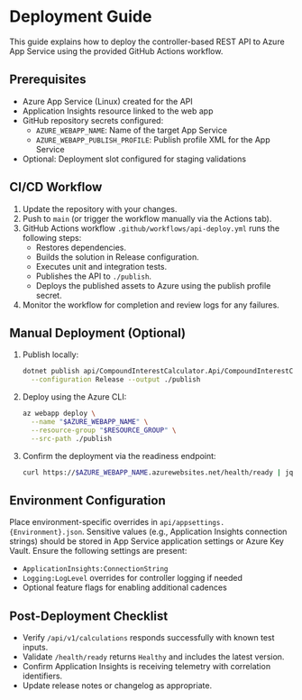 # Deployment Guide

This guide explains how to deploy the controller-based REST API to Azure App Service using the
provided GitHub Actions workflow.

## Prerequisites

- Azure App Service (Linux) created for the API
- Application Insights resource linked to the web app
- GitHub repository secrets configured:
  - `AZURE_WEBAPP_NAME`: Name of the target App Service
  - `AZURE_WEBAPP_PUBLISH_PROFILE`: Publish profile XML for the App Service
- Optional: Deployment slot configured for staging validations

## CI/CD Workflow

1. Update the repository with your changes.
2. Push to `main` (or trigger the workflow manually via the Actions tab).
3. GitHub Actions workflow `.github/workflows/api-deploy.yml` runs the following steps:
   - Restores dependencies.
   - Builds the solution in Release configuration.
   - Executes unit and integration tests.
   - Publishes the API to `./publish`.
   - Deploys the published assets to Azure using the publish profile secret.
4. Monitor the workflow for completion and review logs for any failures.

## Manual Deployment (Optional)

1. Publish locally:
   ```bash
   dotnet publish api/CompoundInterestCalculator.Api/CompoundInterestCalculator.Api.csproj \
     --configuration Release --output ./publish
   ```
2. Deploy using the Azure CLI:
   ```bash
   az webapp deploy \
     --name "$AZURE_WEBAPP_NAME" \
     --resource-group "$RESOURCE_GROUP" \
     --src-path ./publish
   ```
3. Confirm the deployment via the readiness endpoint:
   ```bash
   curl https://$AZURE_WEBAPP_NAME.azurewebsites.net/health/ready | jq
   ```

## Environment Configuration

Place environment-specific overrides in `api/appsettings.{Environment}.json`. Sensitive values (e.g.,
Application Insights connection strings) should be stored in App Service application settings or Azure
Key Vault. Ensure the following settings are present:

- `ApplicationInsights:ConnectionString`
- `Logging:LogLevel` overrides for controller logging if needed
- Optional feature flags for enabling additional cadences

## Post-Deployment Checklist

- Verify `/api/v1/calculations` responds successfully with known test inputs.
- Validate `/health/ready` returns `Healthy` and includes the latest version.
- Confirm Application Insights is receiving telemetry with correlation identifiers.
- Update release notes or changelog as appropriate.

